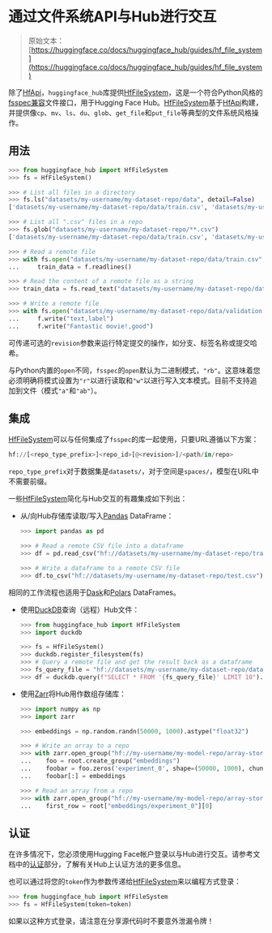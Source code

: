 # 通过文件系统API与Hub进行交互

> 原始文本：[https://huggingface.co/docs/huggingface_hub/guides/hf_file_system](https://huggingface.co/docs/huggingface_hub/guides/hf_file_system)

除了[HfApi](/docs/huggingface_hub/v0.20.3/en/package_reference/hf_api#huggingface_hub.HfApi)，`huggingface_hub`库提供[HfFileSystem](/docs/huggingface_hub/v0.20.3/en/package_reference/hf_file_system#huggingface_hub.HfFileSystem)，这是一个符合Python风格的[fsspec兼容](https://filesystem-spec.readthedocs.io/en/latest/)文件接口，用于Hugging Face Hub。[HfFileSystem](/docs/huggingface_hub/v0.20.3/en/package_reference/hf_file_system#huggingface_hub.HfFileSystem)基于[HfApi](/docs/huggingface_hub/v0.20.3/en/package_reference/hf_api#huggingface_hub.HfApi)构建，并提供像`cp`、`mv`、`ls`、`du`、`glob`、`get_file`和`put_file`等典型的文件系统风格操作。

## 用法

```py
>>> from huggingface_hub import HfFileSystem
>>> fs = HfFileSystem()

>>> # List all files in a directory
>>> fs.ls("datasets/my-username/my-dataset-repo/data", detail=False)
['datasets/my-username/my-dataset-repo/data/train.csv', 'datasets/my-username/my-dataset-repo/data/test.csv']

>>> # List all ".csv" files in a repo
>>> fs.glob("datasets/my-username/my-dataset-repo/**.csv")
['datasets/my-username/my-dataset-repo/data/train.csv', 'datasets/my-username/my-dataset-repo/data/test.csv']

>>> # Read a remote file 
>>> with fs.open("datasets/my-username/my-dataset-repo/data/train.csv", "r") as f:
...     train_data = f.readlines()

>>> # Read the content of a remote file as a string
>>> train_data = fs.read_text("datasets/my-username/my-dataset-repo/data/train.csv", revision="dev")

>>> # Write a remote file
>>> with fs.open("datasets/my-username/my-dataset-repo/data/validation.csv", "w") as f:
...     f.write("text,label")
...     f.write("Fantastic movie!,good")
```

可传递可选的`revision`参数来运行特定提交的操作，如分支、标签名称或提交哈希。

与Python内置的`open`不同，`fsspec`的`open`默认为二进制模式，`"rb"`。这意味着您必须明确将模式设置为`"r"`以进行读取和`"w"`以进行写入文本模式。目前不支持追加到文件（模式`"a"`和`"ab"`）。

## 集成

[HfFileSystem](/docs/huggingface_hub/v0.20.3/en/package_reference/hf_file_system#huggingface_hub.HfFileSystem)可以与任何集成了`fsspec`的库一起使用，只要URL遵循以下方案：

```py
hf://[<repo_type_prefix>]<repo_id>[@<revision>]/<path/in/repo>
```

`repo_type_prefix`对于数据集是`datasets/`，对于空间是`spaces/`，模型在URL中不需要前缀。

一些[HfFileSystem](/docs/huggingface_hub/v0.20.3/en/package_reference/hf_file_system#huggingface_hub.HfFileSystem)简化与Hub交互的有趣集成如下列出：

+   从/向Hub存储库读取/写入[Pandas](https://pandas.pydata.org/pandas-docs/stable/user_guide/io.html#reading-writing-remote-files) DataFrame：

    ```py
    >>> import pandas as pd

    >>> # Read a remote CSV file into a dataframe
    >>> df = pd.read_csv("hf://datasets/my-username/my-dataset-repo/train.csv")

    >>> # Write a dataframe to a remote CSV file
    >>> df.to_csv("hf://datasets/my-username/my-dataset-repo/test.csv")
    ```

相同的工作流程也适用于[Dask](https://docs.dask.org/en/stable/how-to/connect-to-remote-data.html)和[Polars](https://pola-rs.github.io/polars/py-polars/html/reference/io.html) DataFrames。

+   使用[DuckDB](https://duckdb.org/docs/guides/python/filesystems)查询（远程）Hub文件：

    ```py
    >>> from huggingface_hub import HfFileSystem
    >>> import duckdb

    >>> fs = HfFileSystem()
    >>> duckdb.register_filesystem(fs)
    >>> # Query a remote file and get the result back as a dataframe
    >>> fs_query_file = "hf://datasets/my-username/my-dataset-repo/data_dir/data.parquet"
    >>> df = duckdb.query(f"SELECT * FROM '{fs_query_file}' LIMIT 10").df()
    ```

+   使用[Zarr](https://zarr.readthedocs.io/en/stable/tutorial.html#io-with-fsspec)将Hub用作数组存储库：

    ```py
    >>> import numpy as np
    >>> import zarr

    >>> embeddings = np.random.randn(50000, 1000).astype("float32")

    >>> # Write an array to a repo
    >>> with zarr.open_group("hf://my-username/my-model-repo/array-store", mode="w") as root:
    ...    foo = root.create_group("embeddings")
    ...    foobar = foo.zeros('experiment_0', shape=(50000, 1000), chunks=(10000, 1000), dtype='f4')
    ...    foobar[:] = embeddings

    >>> # Read an array from a repo
    >>> with zarr.open_group("hf://my-username/my-model-repo/array-store", mode="r") as root:
    ...    first_row = root["embeddings/experiment_0"][0]
    ```

## 认证

在许多情况下，您必须使用Hugging Face帐户登录以与Hub进行交互。请参考文档中的[认证](../quick-start#authentication)部分，了解有关Hub上认证方法的更多信息。

也可以通过将您的`token`作为参数传递给[HfFileSystem](/docs/huggingface_hub/v0.20.3/en/package_reference/hf_file_system#huggingface_hub.HfFileSystem)来以编程方式登录：

```py
>>> from huggingface_hub import HfFileSystem
>>> fs = HfFileSystem(token=token)
```

如果以这种方式登录，请注意在分享源代码时不要意外泄漏令牌！
